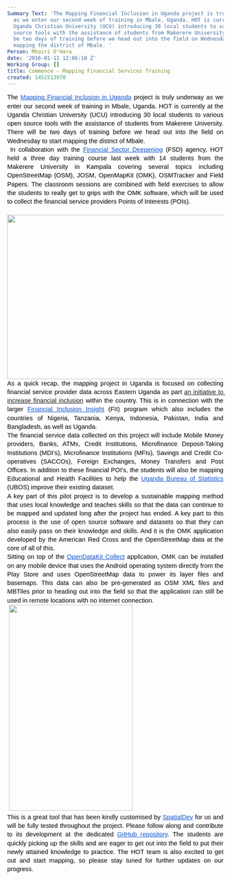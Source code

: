 ```yaml
---
Summary Text: 'The Mapping Financial Inclusion in Uganda project is truly underway
  as we enter our second week of training in Mbale, Uganda. HOT is currently at the
  Uganda Christian University (UCU) introducing 30 local students to various open
  source tools with the assistance of students from Makerere University. There will
  be two days of training before we head out into the field on Wednesday to start
  mapping the district of Mbale. '
Person: Mhairi O'Hara
date: '2016-01-11 12:06:10 Z'
Working Group: []
title: Commence - Mapping Financial Services Training
created: 1452513970
---
```

<p style="line-height: 1.38; margin-top: 0pt; margin-bottom: 0pt; text-align: justify;" dir="ltr"><span style="font-size: 14.666666666666666px; font-family: Arial; color: #000000; background-color: transparent; font-weight: 400; font-style: normal; font-variant: normal; text-decoration: none; vertical-align: baseline; white-space: pre-wrap;">The </span><a style="text-decoration: none;" href="https://hotosm.org/projects/mapping_financial_inclusion_in_uganda"><span style="font-size: 14.666666666666666px; font-family: Arial; color: #1155cc; background-color: transparent; font-weight: 400; font-style: normal; font-variant: normal; text-decoration: underline; vertical-align: baseline; white-space: pre-wrap;">Mapping Financial Inclusion in Uganda</span></a><span style="font-size: 14.666666666666666px; font-family: Arial; color: #000000; background-color: transparent; font-weight: 400; font-style: normal; font-variant: normal; text-decoration: none; vertical-align: baseline; white-space: pre-wrap;"> project is truly underway as we enter our second week of training in Mbale, Uganda. HOT is currently at the Uganda Christian University (UCU) introducing 30 local students to various open source tools with the assistance of students from Makerere University. There will be two days of training before we head out into the field on Wednesday to start mapping the district of Mbale. </span></p><p style="line-height: 1.38; margin-top: 0pt; margin-bottom: 0pt; text-align: justify;" dir="ltr">&nbsp;<span style="font-size: 14.666666666666666px; font-family: Arial; color: #000000; background-color: transparent; font-weight: 400; font-style: normal; font-variant: normal; text-decoration: none; vertical-align: baseline; white-space: pre-wrap;">In collaboration with the </span><a href="http://www.fsdu.or.ug/"><span style="font-size: 14.666666666666666px; font-family: Arial; color: #1155cc; background-color: transparent; font-weight: 400; font-style: normal; font-variant: normal; text-decoration: underline; vertical-align: baseline; white-space: pre-wrap;">Financial Sector Deepening</span></a><span style="font-size: 14.666666666666666px; font-family: Arial; color: #000000; background-color: transparent; font-weight: 400; font-style: normal; font-variant: normal; text-decoration: none; vertical-align: baseline; white-space: pre-wrap;"> (FSD) agency, HOT held a three day training course last week with 14 students from the Makerere University in Kampala covering several topics including OpenStreetMap (OSM), JOSM, OpenMapKit (OMK), OSMTracker and Field Papers. The classroom sessions are combined with field exercises to allow the students to really get to grips with the OMK software, which will be used to collect the financial service providers Points of Interests (POIs). </span></p><p style="line-height: 1.38; margin-top: 0pt; margin-bottom: 0pt; text-align: justify;" dir="ltr"><span style="font-size: 14.666666666666666px; font-family: Arial; color: #000000; background-color: transparent; font-weight: 400; font-style: normal; font-variant: normal; text-decoration: none; vertical-align: baseline; white-space: pre-wrap;"> <img class="image-large" src="/sites/default/files/styles/large/public/training_geoffrey.jpg?itok=i6kaTfVX" alt="" height="383" width="510"></span></p><p style="line-height: 1.38; margin-top: 0pt; margin-bottom: 0pt; text-align: justify;" dir="ltr"><span style="font-size: 14.6667px; font-family: Arial; color: #000000; font-style: normal; vertical-align: baseline; white-space: pre-wrap; background-color: transparent;">As a quick recap, the mapping project in Uganda is focused on collecting financial service provider data across Eastern Uganda as part <a href="https://hotosm.org/projects/mapping_financial_inclusion_in_uganda">an</a></span><span style="font-size: 14.6667px; font-family: Arial; color: #000000; font-style: normal; vertical-align: baseline; white-space: pre-wrap; background-color: transparent;"><a href="https://hotosm.org/projects/mapping_financial_inclusion_in_uganda"> initiative to increase financial inclusion</a> within the country. This is in connection with the larger </span><a href="http://finclusion.org/"><span style="font-size: 14.6667px; font-family: Arial; color: #1155cc; font-style: normal; text-decoration: underline; vertical-align: baseline; white-space: pre-wrap; background-color: transparent;">Financial Inclusion Insight</span></a><span style="font-size: 14.6667px; font-family: Arial; color: #000000; font-style: normal; vertical-align: baseline; white-space: pre-wrap; background-color: transparent;"> (FII) program </span><span style="font-size: 14.6667px; font-family: Arial; color: #000000; font-style: normal; vertical-align: baseline; white-space: pre-wrap; background-color: transparent;">which also includes the countries of Nigeria, Tanzania, Kenya, Indonesia, Pakistan, India and Bangladesh, as well as Uganda. </span></p><p style="line-height: 1.38; margin-top: 0pt; margin-bottom: 0pt; text-align: justify;" dir="ltr"><span style="font-size: 14.6667px; font-family: Arial; color: #000000; font-style: normal; vertical-align: baseline; white-space: pre-wrap; background-color: transparent;">The financial service data collected on this project will include Mobile Money providers, Banks, ATMs, Credit Institutions, Microfinance Deposit-Taking Institutions (MDI’s), Microfinance Institutions (MFIs), Savings and Credit Co-operatives (SACCOs), Foreign Exchanges, Money Transfers and Post Offices. In addition to these financial POI’s, the students will also be mapping Educational and Health Facilities to help the </span><a href="http://www.ubos.org/"><span style="font-size: 14.6667px; font-family: Arial; color: #1155cc; font-style: normal; text-decoration: underline; vertical-align: baseline; white-space: pre-wrap; background-color: transparent;">Uganda Bureau of Statistics</span></a><span style="font-size: 14.6667px; font-family: Arial; color: #000000; font-style: normal; vertical-align: baseline; white-space: pre-wrap; background-color: transparent;"> (UBOS) improve their existing dataset.</span></p><p style="line-height: 1.38; margin-top: 0pt; margin-bottom: 0pt; text-align: justify;" dir="ltr"><span style="font-size: 14.666666666666666px; font-family: Arial; color: #000000; background-color: transparent; font-weight: 400; font-style: normal; font-variant: normal; text-decoration: none; vertical-align: baseline; white-space: pre-wrap;">A key part of this pilot project is to develop a sustainable mapping method that uses local knowledge and teaches skills so that the data can continue to be mapped and updated long after the project has ended. A key part to this process is the use of open source software and datasets so that they can also easily pass on their knowledge and skills. And it is the OMK application developed by the American Red Cross and the OpenStreetMap data at the core of all of this. </span></p><p style="line-height: 1.38; margin-top: 0pt; margin-bottom: 0pt; text-align: justify;" dir="ltr"><span style="font-size: 14.666666666666666px; font-family: Arial; color: #000000; background-color: transparent; font-weight: 400; font-style: normal; font-variant: normal; text-decoration: none; vertical-align: baseline; white-space: pre-wrap;">Sitting on top of the </span><a style="line-height: 16.56px;" href="https://opendatakit.org/use/collect/"><span style="font-size: 14.666666666666666px; font-family: Arial; color: #1155cc; background-color: transparent; font-weight: 400; font-style: normal; font-variant: normal; text-decoration: underline; vertical-align: baseline; white-space: pre-wrap;">OpenDataKit Collect</span></a><span style="font-size: 14.666666666666666px; font-family: Arial; color: #000000; background-color: transparent; font-weight: 400; font-style: normal; font-variant: normal; text-decoration: none; vertical-align: baseline; white-space: pre-wrap;"> application, OMK can be installed on any mobile device that uses the Android operating system directly from the Play Store and uses OpenStreetMap data to power its layer files and basemaps. This data can also be pre-generated as OSM XML files and MBTiles prior to heading out into the field so that the application can still be used in remote locations with no internet connection. </span></p><p style="line-height: 1.38; margin-top: 0pt; margin-bottom: 0pt; text-align: justify;" dir="ltr"><span style="font-size: 14.666666666666666px; font-family: Arial; color: #000000; background-color: transparent; font-weight: 400; font-style: normal; font-variant: normal; text-decoration: none; vertical-align: baseline; white-space: pre-wrap;"> <img src="/sites/default/files/omk_screenshot.png" alt="" height="480" width="288"></span></p><p style="line-height: 1.38; margin-top: 0pt; margin-bottom: 0pt; text-align: justify;" dir="ltr"><span style="font-size: 14.6667px; font-family: Arial; color: #000000; vertical-align: baseline; white-space: pre-wrap; background-color: transparent;">This is a great tool that has been kindly customised by </span><a href="http://spatialdev.com/"><span style="font-size: 14.6667px; font-family: Arial; color: #1155cc; text-decoration: underline; vertical-align: baseline; white-space: pre-wrap; background-color: transparent;">SpatialDev</span></a><span style="font-size: 14.6667px; font-family: Arial; color: #000000; vertical-align: baseline; white-space: pre-wrap; background-color: transparent;"> for us and will be fully tested throughout the project. Please follow along and contribute to its development at the dedicated </span><a href="https://github.com/americanredcross/openmapkit"><span style="font-size: 14.6667px; font-family: Arial; color: #1155cc; text-decoration: underline; vertical-align: baseline; white-space: pre-wrap; background-color: transparent;">GitHub repository</span></a><span style="font-size: 14.6667px; font-family: Arial; color: #000000; vertical-align: baseline; white-space: pre-wrap; background-color: transparent;">. The students are quickly picking up the skills and are eager to get out into the field to put their newly attained knowledge to practice. The HOT team is also excited to get out and start mapping, so please stay tuned for further updates on our progress.</span></p>
